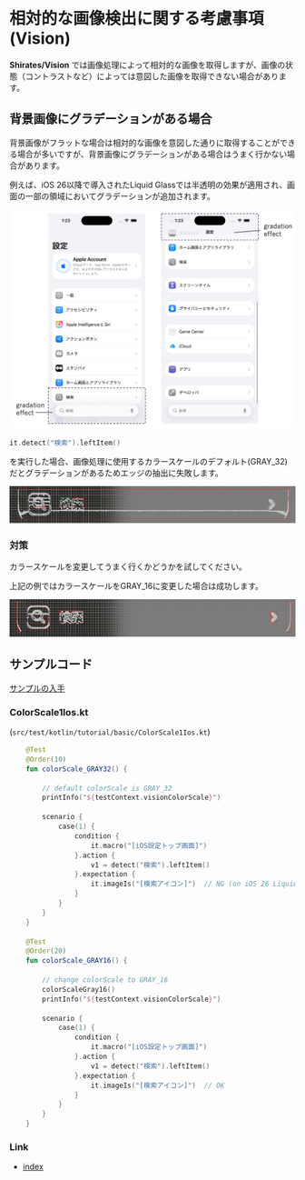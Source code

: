 # 相対的な画像検出に関する考慮事項 (Vision)

**Shirates/Vision** では画像処理によって相対的な画像を取得しますが、画像の状態（コントラストなど）によっては意図した画像を取得できない場合があります。

## 背景画像にグラデーションがある場合

背景画像がフラットな場合は相対的な画像を意図した通りに取得することができる場合が多いですが、背景画像にグラデーションがある場合はうまく行かない場合があります。

例えば、iOS 26以降で導入されたLiquid Glassでは半透明の効果が適用され、画面の一部の領域においてグラデーションが追加されます。

![](_images/gradation_effect_ja.png)

```kotlin
it.detect("検索").leftItem()
```

を実行した場合、画像処理に使用するカラースケールのデフォルト(GRAY_32)だとグラデーションがあるためエッジの抽出に失敗します。

![](_images/left_item_segmentation_bad_ja.png)

### 対策

カラースケールを変更してうまく行くかどうかを試してください。

上記の例ではカラースケールをGRAY_16に変更した場合は成功します。

![](_images/left_item_segmentation_good_ja.png)

## サンプルコード

[サンプルの入手](../../../getting_samples_ja.md)

### ColorScale1Ios.kt

(`src/test/kotlin/tutorial/basic/ColorScale1Ios.kt`)

```kotlin
    @Test
    @Order(10)
    fun colorScale_GRAY32() {

        // default colorScale is GRAY_32
        printInfo("${testContext.visionColorScale}")

        scenario {
            case(1) {
                condition {
                    it.macro("[iOS設定トップ画面]")
                }.action {
                    v1 = detect("検索").leftItem()
                }.expectation {
                    it.imageIs("[検索アイコン]")  // NG (on iOS 26 Liquid Glass), OK (on iOS 18 or older)
                }
            }
        }
    }

    @Test
    @Order(20)
    fun colorScale_GRAY16() {

        // change colorScale to GRAY_16
        colorScaleGray16()
        printInfo("${testContext.visionColorScale}")

        scenario {
            case(1) {
                condition {
                    it.macro("[iOS設定トップ画面]")
                }.action {
                    v1 = detect("検索").leftItem()
                }.expectation {
                    it.imageIs("[検索アイコン]")  // OK
                }
            }
        }
    }
```

### Link

- [index](../../../../index_ja.md)
